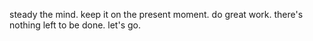 steady the mind. keep it on the present moment. do great work.
there's nothing left to be done.
let's go.